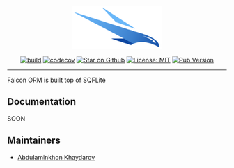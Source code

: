 <p align="center">            
<img src="https://raw.githubusercontent.com/webdastur/falcon/master/docs/assets/falcon_logo.png" height="100" alt="Bloc" />            
</p>            

<p align="center">            
<a href="https://github.com/webdastur/falcon/actions"><img src="https://github.com/webdastur/falcon/workflows/falcon_generator/badge.svg" alt="build"></a>            
<a href="https://codecov.io/gh/webdastur/falcon"><img src="https://codecov.io/gh/webdastur/falcon/branch/master/graph/badge.svg" alt="codecov"></a>            
<a href="https://github.com/webdastur/falcon"><img src="https://img.shields.io/github/stars/webdastur/falcon.svg?style=flat&logo=github&colorB=deeppink&label=stars" alt="Star on Github"></a>            
<a href="https://opensource.org/licenses/MIT"><img src="https://img.shields.io/badge/license-MIT-purple.svg" alt="License: MIT"></a>            
<a href="https://pub.dev/packages/falcon_generator">  
<img alt="Pub Version" src="https://img.shields.io/pub/v/falcon_generator">  
</a>  
</p>          
          
---  

Falcon ORM is built top of SQFLite

## Documentation
SOON

## Maintainers

- [Abdulaminkhon Khaydarov](https://github.com/webdastur)
